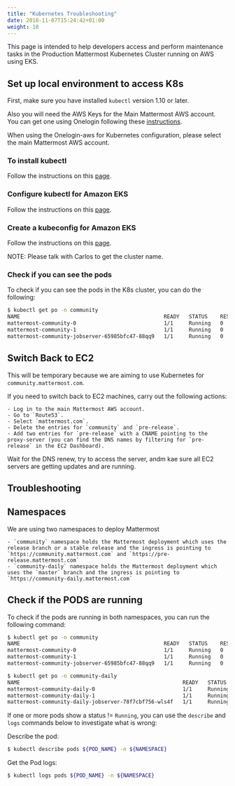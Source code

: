 ```yaml
---
title: "Kubernetes Troubleshooting"
date: 2018-11-07T15:24:42+01:00
weight: 10
---
```


This page is intended to help developers access and perform maintenance tasks in the Production Mattermost Kubernetes Cluster running on AWS using EKS.

## Set up local environment to access K8s

First, make sure you have installed `kubectl` version 1.10 or later.

Also you will need the AWS Keys for the Main Mattermost AWS account. You can get one using Onelogin following these [instructions](../../onelogin-aws).

When using the Onelogin-aws for Kubernetes configuration, please select the main Mattermost AWS account.

### To install kubectl

Follow the instructions on this [page](https://kubernetes.io/docs/tasks/tools/install-kubectl/).

### Configure kubectl for Amazon EKS

Follow the instructions on this [page](https://docs.aws.amazon.com/eks/latest/userguide/configure-kubectl.html).

### Create a kubeconfig for Amazon EKS

Follow the instructions on this [page](https://docs.aws.amazon.com/eks/latest/userguide/create-kubeconfig.html).

NOTE: Please talk with Carlos to get the cluster name.

### Check if you can see the pods

To check if you can see the pods in the K8s cluster, you can do the following:

```Bash
$ kubectl get po -n community
NAME                                              READY   STATUS    RESTARTS   AGE
mattermost-community-0                            1/1     Running   0          5h
mattermost-community-1                            1/1     Running   0          23h
mattermost-community-jobserver-65985bfc47-88qq9   1/1     Running   0          5h
```

## Switch Back to EC2

This will be temporary because we are aiming to use Kubernetes for `community.mattermost.com`.

If you need to switch back to EC2 machines, carry out the following actions:

    - Log in to the main Mattermost AWS account.
    - Go to `Route53`.
    - Select `mattermost.com`.
    - Delete the entries for `community` and `pre-release`.
    - Add two entries for `pre-release` with a CNAME pointing to the proxy-server (you can find the DNS names by filtering for `pre-release` in the EC2 Dashboard).

Wait for the DNS renew, try to access the server, andm kae sure all EC2 servers are getting updates and are running.

## Troubleshooting

## Namespaces

We are using two namespaces to deploy Mattermost

    - `community` namespace holds the Mattermost deployment which uses the release branch or a stable release and the ingress is pointing to `https://community.mattermost.com` and `https://pre-release.mattermost.com`
    - `community-daily` namespace holds the Mattermost deployment which uses the `master` branch and the ingress is pointing to `https://community-daily.mattermost.com`

## Check if the PODS are running

To check if the pods are running in both namespaces, you can run the following command:

```Bash
$ kubectl get po -n community
NAME                                              READY   STATUS    RESTARTS   AGE
mattermost-community-0                            1/1     Running   0          5h
mattermost-community-1                            1/1     Running   0          23h
mattermost-community-jobserver-65985bfc47-88qq9   1/1     Running   0          5h

$ kubectl get po -n community-daily
NAME                                                    READY   STATUS    RESTARTS   AGE
mattermost-community-daily-0                            1/1     Running   0          3h
mattermost-community-daily-1                            1/1     Running   0          3h
mattermost-community-daily-jobserver-78f7cbf756-wls4f   1/1     Running   0          2h
```

If one or more pods show a status != `Running`, you can use the `describe` and `logs` commands below to investigate what is wrong:

Describe the pod:

```Bash
$ kubectl describe pods ${POD_NAME} -n ${NAMESPACE}
```

Get the Pod logs:

```Bash
$ kubectl logs pods ${POD_NAME} -n ${NAMESPACE}
```
